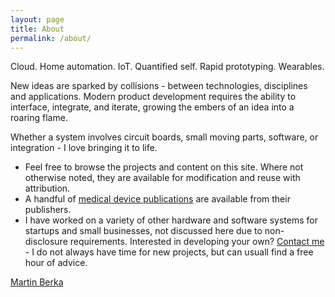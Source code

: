 ```yaml
---
layout: page
title: About
permalink: /about/
---
```


Cloud. Home automation. IoT. Quantified self. Rapid prototyping. Wearables.

New ideas are sparked by collisions - between technologies, disciplines and applications. Modern product development requires the ability to interface, integrate, and iterate, growing the embers of an idea into a roaring flame.

Whether a system involves circuit boards, small moving parts, software, or integration - I love bringing it to life.
- Feel free to browse the projects and content on this site. Where not otherwise noted, they are available for modification and reuse with attribution.
- A handful of [medical device publications](https://scholar.google.ca/citations?user=7DeEmJ8AAAAJ) are available from their publishers.
- I have worked on a variety of other hardware and software systems for startups and small businesses, not discussed here due to non-disclosure requirements. Interested in developing your own? [Contact me](http://www.mberka.com/contact-me) - I do not always have time for new projects, but can usuall find a free hour of advice.

[Martin Berka](https://www.linkedin.com/in/martinjberka/)
